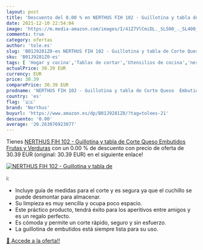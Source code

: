 ```yaml
---
layout: post
title: 'Descuento del 0.00 % en NERTHUS FIH 102 - Guillotina y tabla de '
date: 2021-12-10 22:54:04
image: 'https://m.media-amazon.com/images/I/41Z7VlCmiDL._SL500_._SL400_.jpg'
comments: true
category: ofertas
author: 'tole.es'
slug: 'B01J9281Z0-es NERTHUS FIH 102 - Guillotina y tabla de Corte Queso...'
sku: 'B01J9281Z0-es'
tags: [ 'Hogar y cocina','Tablas de cortar','Utensilios de cocina','nerthus','queso', ]
actualPrice: 30.39 EUR
currency: EUR
price: 30.39
comparePrice: 30.39 EUR
prodname: 'NERTHUS FIH 102 - Guillotina y tabla de Corte Queso  Embutidos  Frutas y Verduras'
country: 'es'
flag: '🇪🇸'
brand: 'Nerthus'
buyurl: 'https://www.amazon.es/dp/B01J9281Z0/?tag=tolees-21'
descuento: '0.00'
average: '20.263076923077'
---
```


Tienes [NERTHUS FIH 102 - Guillotina y tabla de Corte Queso  Embutidos  Frutas y Verduras](https://www.amazon.es/dp/B01J9281Z0/?tag=tolees-21) con un 0.00 % de descuento con precio de oferta de 30.39 EUR (original: 30.39 EUR) en el siguiente enlace!

[![NERTHUS FIH 102 - Guillotina y tabla de ](https://m.media-amazon.com/images/I/41Z7VlCmiDL._SL500_._SL400_.jpg)](https://www.amazon.es/dp/B01J9281Z0/?tag=tolees-21)

ℹ️:

- Incluye guía de medidas para el corte y es segura ya que el cuchillo se puede desmontar para almacenar.
- Su limpieza es muy sencilla y ocupa poco espacio.
- Este práctico producto, tendrá éxito para los aperitivos entre amigos y es un regalo perfecto.
- Es cómoda y permite un corte rápido, seguro y sin esfuerzo.
- La guillotina de embutidos está siempre lista para su uso.

[🛒 Accede a la oferta!!](https://www.amazon.es/dp/B01J9281Z0/?tag=tolees-21)
